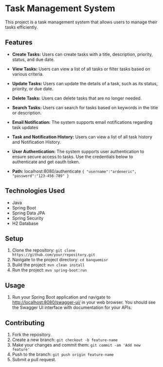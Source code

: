 
# Task Management System

This project is a task management system that allows users to manage their tasks efficiently.

## Features

- **Create Tasks:** Users can create tasks with a title, description, priority, status, and due date.
- **View Tasks:** Users can view a list of all tasks or filter tasks based on various criteria.
- **Update Tasks:** Users can update the details of a task, such as its status, priority, or due date.
- **Delete Tasks:** Users can delete tasks that are no longer needed.
- **Search Tasks:** Users can search for tasks based on keywords in the title or description.
- **Email Notification:** The system supports email notifications regarding task updates
- **Task and Notification History:** Users can view a list of all task history and Notification History.
- **User Authentication:** The system supports user authentication to ensure secure access to tasks.
  Use the credentials below to authenticate and get oauth token.

- **Path:** localhost:8080/authenticate
`{
    "username":"ardeneric",
    "password":"123-456-789"
}`

## Technologies Used

- Java
- Spring Boot
- Spring Data JPA
- Spring Security
- H2 Database

## Setup

1. Clone the repository: `git clone https://github.com/your/repository.git`
2. Navigate to the project directory: `cd banquemisr`
3. Build the project: `mvn clean install`
4. Run the project: `mvn spring-boot:run`

## Usage

1. Run your Spring Boot application and navigate to [http://localhost:8080/swagger-ui/](http://localhost:8080/swagger-ui/index.html) in your web browser.
   You should see the Swagger UI interface with documentation for your APIs.

## Contributing

1. Fork the repository.
2. Create a new branch: `git checkout -b feature-name`
3. Make your changes and commit them: `git commit -am 'Add new feature'`
4. Push to the branch: `git push origin feature-name`
5. Submit a pull request.
